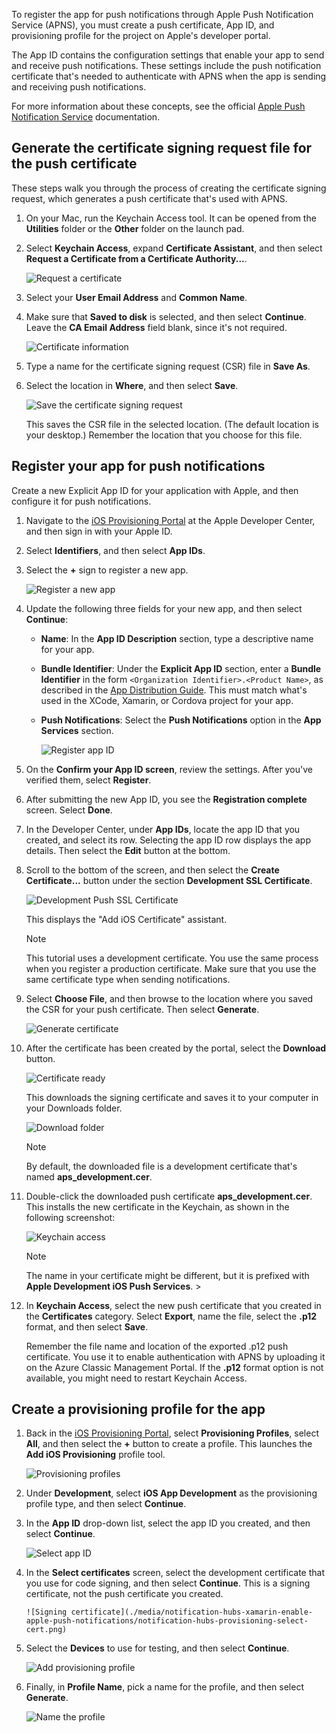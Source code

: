 
To register the app for push notifications through Apple Push Notification Service (APNS), you must create a push certificate, App ID, and provisioning profile for the project on Apple's developer portal.

The App ID contains the configuration settings that enable your app to send and receive push notifications. These settings include the push notification certificate that's needed to authenticate with APNS when the app is sending and receiving push notifications.

For more information about these concepts, see the official [Apple Push Notification Service](https://developer.apple.com/library/content/documentation/NetworkingInternet/Conceptual/RemoteNotificationsPG/APNSOverview.html#//apple_ref/doc/uid/TP40008194-CH8-SW1) documentation.

## Generate the certificate signing request file for the push certificate
These steps walk you through the process of creating the certificate signing request, which generates a push certificate that's used with APNS.

1. On your Mac, run the Keychain Access tool. It can be opened from the **Utilities** folder or the **Other** folder on the launch pad.

2. Select **Keychain Access**, expand **Certificate Assistant**, and then select **Request a Certificate from a Certificate Authority...**.

      ![Request a certificate](./media/notification-hubs-xamarin-enable-apple-push-notifications/notification-hubs-request-cert-from-ca.png)

3. Select your **User Email Address** and **Common Name**.

4. Make sure that **Saved to disk** is selected, and then select **Continue**. Leave the **CA Email Address** field blank, since it's not required.

      ![Certificate information](./media/notification-hubs-xamarin-enable-apple-push-notifications/notification-hubs-csr-info.png)

5. Type a name for the certificate signing request (CSR) file in **Save As**.
6. Select the location in **Where**, and then select **Save**.

      ![Save the certificate signing request](./media/notification-hubs-xamarin-enable-apple-push-notifications/notification-hubs-save-csr.png)

      This saves the CSR file in the selected location. (The default location is your desktop.) Remember the location that you choose for this file.

## Register your app for push notifications
Create a new Explicit App ID for your application with Apple, and then configure it for push notifications.  

1. Navigate to the [iOS Provisioning Portal](http://go.microsoft.com/fwlink/p/?LinkId=272456) at the Apple Developer Center, and then sign in with your Apple ID.

2. Select **Identifiers**, and then select **App IDs**.

3. Select the **+** sign to register a new app.

      ![Register a new app](./media/notification-hubs-xamarin-enable-apple-push-notifications/notification-hubs-ios-appids.png)

4. Update the following three fields for your new app, and then select **Continue**:

   - **Name**: In the **App ID Description** section, type a descriptive name for your app.

   - **Bundle Identifier**: Under the **Explicit App ID** section, enter a **Bundle Identifier** in the form `<Organization Identifier>.<Product Name>`, as described in the [App Distribution Guide](https://developer.apple.com/library/mac/documentation/IDEs/Conceptual/AppDistributionGuide/ConfiguringYourApp/ConfiguringYourApp.html#//apple_ref/doc/uid/TP40012582-CH28-SW8). This must match what's used in the XCode, Xamarin, or Cordova project for your app.

   - **Push Notifications**: Select the **Push Notifications** option in the **App Services** section.

     ![Register app ID](./media/notification-hubs-xamarin-enable-apple-push-notifications/notification-hubs-new-appid-info.png)

5. On the **Confirm your App ID screen**, review the settings. After you've verified them, select **Register**.

6. After submitting the new App ID, you see the **Registration complete** screen. Select **Done**.

7. In the Developer Center, under **App IDs**, locate the app ID that you created, and select its row. Selecting the app ID row displays the app details. Then select the **Edit** button at the bottom.

8. Scroll to the bottom of the screen, and then select the **Create Certificate...** button under the section **Development SSL Certificate**.

      ![Development Push SSL Certificate](./media/notification-hubs-xamarin-enable-apple-push-notifications/notification-hubs-appid-create-cert.png)

	This displays the "Add iOS Certificate" assistant.

	> [!NOTE]
	> This tutorial uses a development certificate. You use the same process when you register a production certificate. Make sure that you use the same certificate type when sending notifications.
	>

9. Select **Choose File**, and then browse to the location where you saved the CSR for your push certificate. Then select **Generate**.

      ![Generate certificate](./media/notification-hubs-xamarin-enable-apple-push-notifications/notification-hubs-appid-cert-choose-csr.png)

10. After the certificate has been created by the portal, select the **Download** button.

      ![Certificate ready](./media/notification-hubs-xamarin-enable-apple-push-notifications/notification-hubs-appid-download-cert.png)

       This downloads the signing certificate and saves it to your computer in your Downloads folder.

      ![Download folder](./media/notification-hubs-enable-apple-push-notifications/notification-hubs-cert-downloaded.png)

	> [!NOTE]
	> By default, the downloaded file is a development certificate that's named **aps_development.cer**.
	>
	>
11. Double-click the downloaded push certificate **aps_development.cer**. This installs the new certificate in the Keychain, as shown in the following screenshot:

       ![Keychain access](./media/notification-hubs-xamarin-enable-apple-push-notifications/notification-hubs-cert-in-keychain.png)

	> [!NOTE]
	> The name in your certificate might be different, but it is prefixed with **Apple Development iOS Push Services**.
		>
	   >
12. In **Keychain Access**, select the new push certificate that you created in the **Certificates** category. Select **Export**, name the file, select the **.p12** format, and then select **Save**.

    Remember the file name and location of the exported .p12 push certificate. You use it to enable authentication with APNS by uploading it on the Azure Classic Management Portal. If the **.p12** format option is not available, you might need to restart Keychain Access.

## Create a provisioning profile for the app
1. Back in the <a href="http://go.microsoft.com/fwlink/p/?LinkId=272456" target="_blank">iOS Provisioning Portal</a>, select **Provisioning Profiles**, select **All**, and then select the **+** button to create a profile. This launches the **Add iOS Provisioning** profile tool.

      ![Provisioning profiles](./media/notification-hubs-xamarin-enable-apple-push-notifications/notification-hubs-new-provisioning-profile.png)

2. Under **Development**, select **iOS App Development** as the provisioning profile type, and then select **Continue**.

3. In the **App ID** drop-down list, select the app ID you created, and then select **Continue**.

      ![Select app ID](./media/notification-hubs-xamarin-enable-apple-push-notifications/notification-hubs-select-appid-for-provisioning.png)

4. In the **Select certificates** screen, select the development certificate that you use for code signing, and then select **Continue**. This is a signing certificate, not the push certificate you created.

       ![Signing certificate](./media/notification-hubs-xamarin-enable-apple-push-notifications/notification-hubs-provisioning-select-cert.png)

5. Select the **Devices** to use for testing, and then select **Continue**.

     ![Add provisioning profile](./media/notification-hubs-xamarin-enable-apple-push-notifications/notification-hubs-provisioning-select-devices.png)

6. Finally, in **Profile Name**, pick a name for the profile, and then select **Generate**.

      ![Name the profile](./media/notification-hubs-xamarin-enable-apple-push-notifications/notification-hubs-provisioning-name-profile.png)

